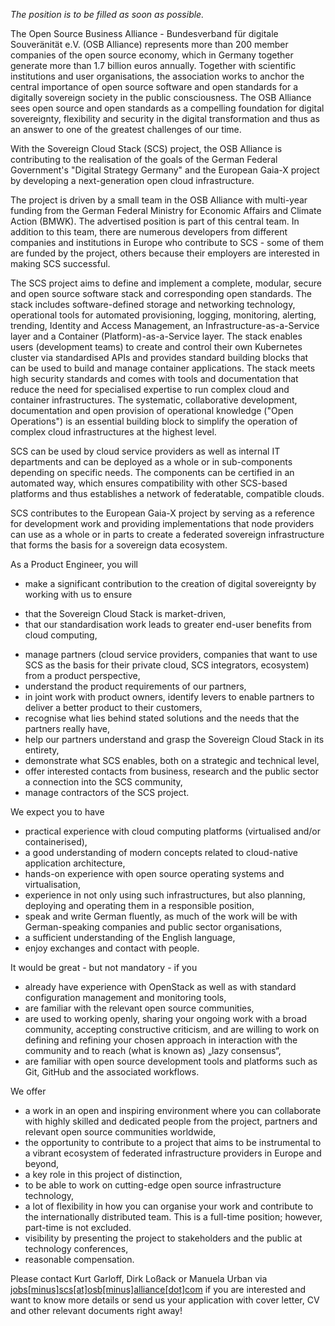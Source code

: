 *The position is to be filled as soon as possible.*

The Open Source Business Alliance - Bundesverband für digitale Souveränität e.V. (OSB Alliance) represents more than 200 member companies of the open source economy, which in Germany together generate more than 1.7 billion euros annually. Together with scientific institutions and user organisations, the association works to anchor the central importance of open source software and open standards for a digitally sovereign society in the public consciousness. The OSB Alliance sees open source and open standards as a compelling foundation for digital sovereignty, flexibility and security in the digital transformation and thus as an answer to one of the greatest challenges of our time.

With the Sovereign Cloud Stack (SCS) project, the OSB Alliance is contributing to the realisation of the goals of the German Federal Government's "Digital Strategy Germany" and the European Gaia-X project by developing a next-generation open cloud infrastructure.

The project is driven by a small team in the OSB Alliance with multi-year funding from the German Federal Ministry for Economic Affairs and Climate Action (BMWK). The advertised position is part of this central team. In addition to this team, there are numerous developers from different companies and institutions in Europe who contribute to SCS - some of them are funded by the project, others because their employers are interested in making SCS successful.

The SCS project aims to define and implement a complete, modular, secure and open source software stack and corresponding open standards. The stack includes software-defined storage and networking technology, operational tools for automated provisioning, logging, monitoring, alerting, trending, Identity and Access Management, an Infrastructure-as-a-Service layer and a Container (Platform)-as-a-Service layer. The stack enables users (development teams) to create and control their own Kubernetes cluster via standardised APIs and provides standard building blocks that can be used to build and manage container applications. The stack meets high security standards and comes with tools and documentation that reduce the need for specialised expertise to run complex cloud and container infrastructures. The systematic, collaborative development, documentation and open provision of operational knowledge ("Open Operations") is an essential building block to simplify the operation of complex cloud infrastructures at the highest level.

SCS can be used by cloud service providers as well as internal IT departments and can be deployed as a whole or in sub-components depending on specific needs. The components can be certified in an automated way, which ensures compatibility with other SCS-based platforms and thus establishes a network of federatable, compatible clouds. 

SCS contributes to the European Gaia-X project by serving as a reference for development work and providing implementations that node providers can use as a whole or in parts to create a federated sovereign infrastructure that forms the basis for a sovereign data ecosystem.

As a Product Engineer, you will

* make a significant contribution to the creation of digital sovereignty by working with us to ensure
 - that the Sovereign Cloud Stack is market-driven,
 - that our standardisation work leads to greater end-user benefits from cloud computing,
* manage partners (cloud service providers, companies that want to use SCS as the basis for their private cloud, SCS integrators, ecosystem) from a product perspective,
* understand the product requirements of our partners,  
* in joint work with product owners, identify levers to enable partners to deliver a better product to their customers,
* recognise what lies behind stated solutions and the needs that the partners really have,
* help our partners understand and grasp the Sovereign Cloud Stack in its entirety,
* demonstrate what SCS enables, both on a strategic and technical level,
* offer interested contacts from business, research and the public sector a connection into the SCS community,
* manage contractors of the SCS project.

We expect you to have

* practical experience with cloud computing platforms (virtualised and/or containerised),
* a good understanding of modern concepts related to cloud-native application architecture,
* hands-on experience with open source operating systems and virtualisation,
* experience in not only using such infrastructures, but also planning, deploying and operating them in a responsible position,
* speak and write German fluently, as much of the work will be with German-speaking companies and public sector organisations, 
* a sufficient understanding of the English language,
* enjoy exchanges and contact with people. 

It would be great - but not mandatory - if you 

* already have experience with OpenStack as well as with standard configuration management and monitoring tools,
* are familiar with the relevant open source communities,
* are used to working openly, sharing your ongoing work with a broad community, accepting constructive criticism, and are willing to work on defining and refining your chosen approach in interaction with the community and to reach (what is known as) „lazy consensus“,
* are familiar with open source development tools and platforms such as Git, GitHub and the associated workflows.

We offer

* a work in an open and inspiring environment where you can collaborate with highly skilled and dedicated people from the project, partners and relevant open source communities worldwide,
* the opportunity to contribute to a project that aims to be instrumental to a vibrant ecosystem of federated infrastructure providers in Europe and beyond,
* a key role in this project of distinction,
* to be able to work on cutting-edge open source infrastructure technology,
* a lot of flexibility in how you can organise your work and contribute to the internationally distributed team. This is a full-time position; however, part-time is not excluded.
* visibility by presenting the project to stakeholders and the public at technology conferences,
* reasonable compensation.

Please contact Kurt Garloff, Dirk Loßack or Manuela Urban via
[jobs[minus]scs[at]osb[minus]alliance[dot]com](mailto:jobs-scs@osb-alliance.com) if you are interested and want to know more details or send us your application with cover letter, CV and other relevant documents right away!